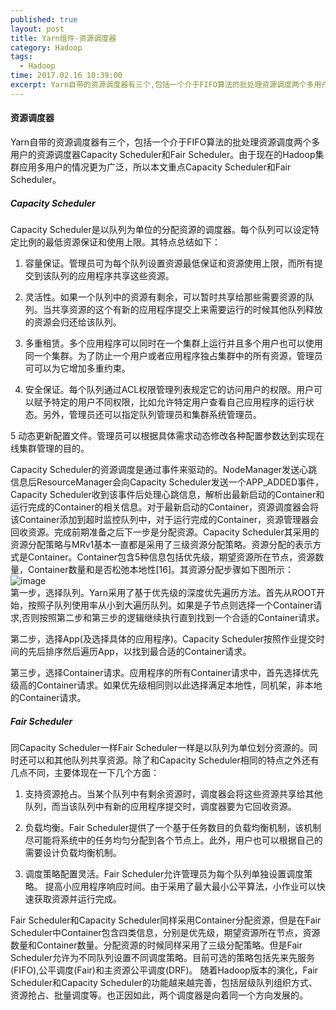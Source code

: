 ```yaml
---
published: true
layout: post
title: Yarn组件-资源调度器
category: Hadoop
tags: 
  - Hadoop
time: 2017.02.16 10:39:00
excerpt: Yarn自带的资源调度器有三个,包括一个介于FIFO算法的批处理资源调度两个多用户的资源调度器Capacity Scheduler和Fair Scheduler.由于现在的Hadoop集群应用多用户的情况更为广泛,所以本文重点Capacity Scheduler和Fair Scheduler.
---
```


#### 资源调度器
Yarn自带的资源调度器有三个，包括一个介于FIFO算法的批处理资源调度两个多用户的资源调度器Capacity Scheduler和Fair Scheduler。由于现在的Hadoop集群应用多用户的情况更为广泛，所以本文重点Capacity Scheduler和Fair Scheduler。  

##### Capacity Scheduler
Capacity Scheduler是以队列为单位的分配资源的调度器。每个队列可以设定特定比例的最低资源保证和使用上限。其特点总结如下：  
1. 容量保证。管理员可为每个队列设置资源最低保证和资源使用上限，而所有提交到该队列的应用程序共享这些资源。  

2. 灵活性。如果一个队列中的资源有剩余，可以暂时共享给那些需要资源的队列。当共享资源的这个有新的应用程序提交上来需要运行的时候其他队列释放的资源会归还给该队列。  

3. 多重租赁。多个应用程序可以同时在一个集群上运行并且多个用户也可以使用同一个集群。为了防止一个用户或者应用程序独占集群中的所有资源，管理员可可以为它增加多重约束。  

4. 安全保证。每个队列通过ACL权限管理列表规定它的访问用户的权限。用户可以赋予特定的用户不同权限，比如允许特定用户查看自己应用程序的运行状态。另外，管理员还可以指定队列管理员和集群系统管理员。  

5 动态更新配置文件。管理员可以根据具体需求动态修改各种配置参数达到实现在线集群管理的目的。  

Capacity Scheduler的资源调度是通过事件来驱动的。NodeManager发送心跳信息后ResourceManager会向Capacity Scheduler发送一个APP_ADDED事件，Capacity Scheduler收到该事件后处理心跳信息，解析出最新启动的Container和运行完成的Container的相关信息。对于最新启动的Container，资源调度器会将该Container添加到超时监控队列中，对于运行完成的Container，资源管理器会回收资源。完成前期准备之后下一步是分配资源。Capacity Scheduler其采用的资源分配策略与MRv1基本一直都是采用了三级资源分配策略。资源分配的表示方式是Container。Container包含5种信息包括优先级，期望资源所在节点，资源数量，Container数量和是否松弛本地性[16]。其资源分配步骤如下图所示：  
![image](http://od4ghyr10.bkt.clouddn.com/Container%E5%88%86%E9%85%8D%E6%AD%A5%E9%AA%A4.png)  
第一步，选择队列。Yarn采用了基于优先级的深度优先遍历方法。首先从ROOT开始，按照子队列使用率从小到大遍历队列。如果是子节点则选择一个Container请求,否则按照第二步和第三步的逻辑继续执行直到找到一个合适的Container请求。  

第二步，选择App(及选择具体的应用程序)。Capacity Scheduler按照作业提交时间的先后排序然后遍历App，以找到最合适的Container请求。  

第三步，选择Container请求。应用程序的所有Container请求中，首先选择优先级高的Container请求。如果优先级相同则以此选择满足本地性，同机架，非本地的Container请求。  


##### Fair Scheduler
同Capacity Scheduler一样Fair Scheduler一样是以队列为单位划分资源的。同时还可以和其他队列共享资源。除了和Capacity Scheduler相同的特点之外还有几点不同，主要体现在一下几个方面：  
1. 支持资源抢占。当某个队列中有剩余资源时，调度器会将这些资源共享给其他队列，而当该队列中有新的应用程序提交时，调度器要为它回收资源。  

2. 负载均衡。Fair Scheduler提供了一个基于任务数目的负载均衡机制，该机制尽可能将系统中的任务均匀分配到各个节点上。此外，用户也可以根据自己的需要设计负载均衡机制。  

3. 调度策略配置灵活。Fair Scheduler允许管理员为每个队列单独设置调度策略。
提高小应用程序响应时间。由于采用了最大最小公平算法，小作业可以快速获取资源并运行完成。  

Fair Scheduler和Capacity Scheduler同样采用Container分配资源，但是在Fair Scheduler中Container包含四类信息，分别是优先级，期望资源所在节点，资源数量和Container数量。分配资源的时候同样采用了三级分配策略。但是Fair Scheduler允许为不同队列设置不同调度策略。目前可选的策略包括先来先服务(FIFO),公平调度(Fair)和主资源公平调度(DRF)。
    随着Hadoop版本的演化，Fair Scheduler和Capacity Scheduler的功能越来越完善，包括层级队列组织方式、资源抢占、批量调度等。也正因如此，两个调度器是向着同一个方向发展的。